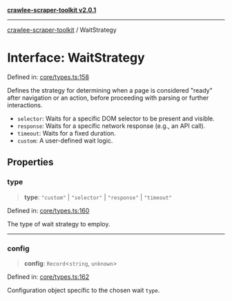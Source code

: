 [**crawlee-scraper-toolkit v2.0.1**](../README.md)

***

[crawlee-scraper-toolkit](../globals.md) / WaitStrategy

# Interface: WaitStrategy

Defined in: [core/types.ts:158](https://github.com/devalexanderdaza/crawlee-scraper-toolkit/blob/main/src/core/types.ts#L158)

Defines the strategy for determining when a page is considered "ready" after navigation
or an action, before proceeding with parsing or further interactions.
- `selector`: Waits for a specific DOM selector to be present and visible.
- `response`: Waits for a specific network response (e.g., an API call).
- `timeout`: Waits for a fixed duration.
- `custom`: A user-defined wait logic.

## Properties

### type

> **type**: `"custom"` \| `"selector"` \| `"response"` \| `"timeout"`

Defined in: [core/types.ts:160](https://github.com/devalexanderdaza/crawlee-scraper-toolkit/blob/main/src/core/types.ts#L160)

The type of wait strategy to employ.

***

### config

> **config**: `Record`\<`string`, `unknown`\>

Defined in: [core/types.ts:162](https://github.com/devalexanderdaza/crawlee-scraper-toolkit/blob/main/src/core/types.ts#L162)

Configuration object specific to the chosen wait `type`.
